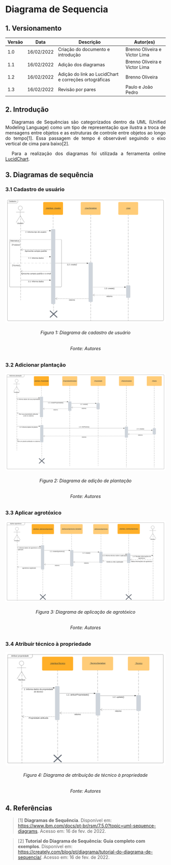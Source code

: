 # Diagrama de Sequencia

## 1. Versionamento

| Versão | Data         | Descrição                                 | Autor(es)    |
| ------ | -----        | ---------------------------------         | ------------ |
| 1.0    | 16/02/2022   | Criação do documento e introdução         | Brenno Oliveira e Victor Lima |
| 1.1    | 16/02/2022   | Adição dos diagramas                      | Brenno Oliveira e Victor Lima |
| 1.2    | 16/02/2022   | Adição do link ao LucidChart e correções ortográficas| Brenno Oliveira |
| 1.3    | 16/02/2022   | Revisão por pares                         | Paulo e João Pedro            |

## 2. Introdução

<p align="justify" style="text-indent: 20px">Diagramas de Sequências são categorizados dentro da UML (Unified Modeling Language) como um tipo de representação que ilustra a troca de mensagens entre objetos e as estruturas de controle entre objetos ao longo do tempo[1]. Essa passagem de tempo é observável seguindo o eixo vertical de cima para baixo[2].</p>

<p align="justify" style="text-indent: 20px">Para a realização dos diagramas foi utilizada a ferramenta online <a href="https://lucidchart.com">LucidChart</a>.</p>

## 3. Diagramas de sequência

### 3.1 Cadastro de usuário
<img src="../../../assets/modelagem/diagramaSequencia1.svg" class="zoom"/>
<h6 align = "center">Figura 1: Diagrama de cadastro de usuário</h6>
<h6 align = "center">Fonte: Autores</h6>

### 3.2 Adicionar plantação
<img src="../../../assets/modelagem/diagramaSequencia2.svg" class="zoom"/>
<h6 align = "center">Figura 2: Diagrama de adição de plantação</h6>
<h6 align = "center">Fonte: Autores</h6>

### 3.3 Aplicar agrotóxico
<img src="../../../assets/modelagem/diagramaSequencia3.svg" class="zoom"/>
<h6 align = "center">Figura 3: Diagrama de aplicação de agrotóxico</h6>
<h6 align = "center">Fonte: Autores</h6>

### 3.4 Atribuir técnico à propriedade
<img src="../../../assets/modelagem/diagramaSequencia4.svg" class="zoom"/>
<h6 align = "center">Figura 4: Diagrama de atribuição de técnico à propriedade</h6>
<h6 align = "center">Fonte: Autores</h6>

## 4. Referências

> [1] **Diagramas de Sequência**. Disponível em: <a href="https://www.ibm.com/docs/pt-br/rsm/7.5.0?topic=uml-sequence-diagrams" target="_blanck">https://www.ibm.com/docs/pt-br/rsm/7.5.0?topic=uml-sequence-diagrams</a>. Acesso em: 16 de fev. de 2022.

> [2] **Tutorial do Diagrama de Sequência: Guia completo com exemplos**. Disponível em: <a href="https://creately.com/blog/pt/diagrama/tutorial-do-diagrama-de-sequencia/" target="_blanck">https://creately.com/blog/pt/diagrama/tutorial-do-diagrama-de-sequencia/</a>. Acesso em: 16 de fev. de 2022.
